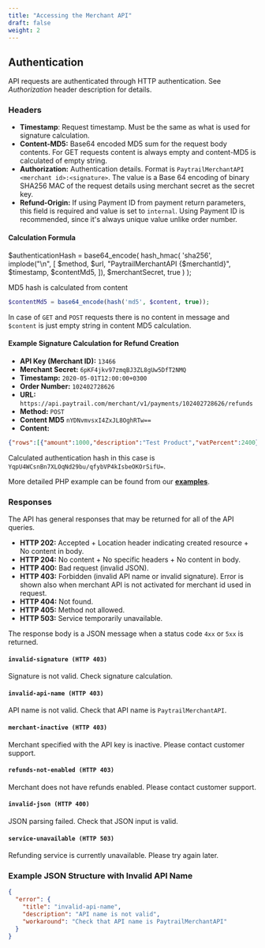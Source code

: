```yaml
---
title: "Accessing the Merchant API"
draft: false
weight: 2
---
```


## Authentication

API requests are authenticated through HTTP authentication. See _Authorization_ header description for details.

### Headers

- **Timestamp**: Request timestamp. Must be the same as what is used for signature calculation.
- **Content-MD5:** Base64 encoded MD5 sum for the request body contents. For GET requests content is always empty and content-MD5 is calculated of empty string.
- **Authorization:** Authentication details. Format is `PaytrailMerchantAPI <merchant id>:<signature>`. The value is a Base 64 encoding of binary SHA256 MAC of the request details using merchant secret as the secret key.
- **Refund-Origin:** If using Payment ID from payment return parameters, this field is required and value is set to `internal`. Using Payment ID is recommended, since it's always unique value unlike order number.
  
#### Calculation Formula

$authenticationHash = base64_encode(
    hash_hmac(
        'sha256',
        implode("\n", [
            $method,
            $url,
            "PaytrailMerchantAPI {$merchantId}",
            $timestamp,
            $contentMd5,
        ]),
        $merchantSecret,
        true
    )
);

MD5 hash is calculated from content
```php
$contentMd5 = base64_encode(hash('md5', $content, true));
```
In case of `GET` and `POST` requests there is no content in message and `$content` is just empty string in content MD5 calculation.

#### Example Signature Calculation for Refund Creation

- **API Key (Merchant ID):** `13466`
- **Merchant Secret:** `6pKF4jkv97zmqBJ3ZL8gUw5DfT2NMQ`
- **Timestamp:** `2020-05-01T12:00:00+0300`
- **Order Number:**	`102402728626`
- **URL:** `https://api.paytrail.com/merchant/v1/payments/102402728626/refunds`
- **Method:** `POST`
- **Content MD5** `nYDNvmvsxI4ZxJL8OghRTw==` 
- **Content:**

```json
{"rows":[{"amount":1000,"description":"Test Product","vatPercent":2400}],"email":"customer@email.com","notifyUrl":"https:\/\/url.to.shop\/apiNotification\/"}
```

Calculated authentication hash in this case is `YqpU4WCsnBn7XLOqNd29bu/qfybVP4kIsbeOKOrSifU=`.

More detailed PHP example can be found from our [**examples**][examples-gh].

### Responses

The API has general responses that may be returned for all of the API queries.

- **HTTP 202:** Accepted + Location header indicating created resource + No content in body.
- **HTTP 204:** No content + No specific headers + No content in body.
- **HTTP 400:** Bad request (invalid JSON).
- **HTTP 403:** Forbidden (invalid API name or invalid signature). Error is shown also when merchant API is not activated for merchant id used in request.
- **HTTP 404:** Not found.
- **HTTP 405:** Method not allowed.
- **HTTP 503:** Service temporarily unavailable.

The response body is a JSON message when a status code `4xx` or `5xx` is returned.

#### `invalid-signature (HTTP 403)`
Signature is not valid. Check signature calculation.

#### `invalid-api-name (HTTP 403)`
API name is not valid. Check that API name is `PaytrailMerchantAPI`.

#### `merchant-inactive (HTTP 403)`
Merchant specified with the API key is inactive. Please contact customer support.

#### `refunds-not-enabled (HTTP 403)`
Merchant does not have refunds enabled. Please contact customer support.

#### `invalid-json (HTTP 400)`
JSON parsing failed. Check that JSON input is valid.

#### `service-unavailable (HTTP 503)`
Refunding service is currently unavailable. Please try again later.

### Example JSON Structure with Invalid API Name

```json
{
  "error": {
    "title": "invalid-api-name",
    "description": "API name is not valid",
    "workaround": "Check that API name is PaytrailMerchantAPI"
  }
}
```

[examples-gh]: https://github.com/paytrail/examples/blob/master/PHP/CalculateMerchantApiHash.php
